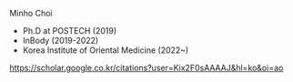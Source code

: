Minho Choi
- Ph.D at POSTECH (2019)
- InBody (2019-2022)
- Korea Institute of Oriental Medicine (2022~)

https://scholar.google.co.kr/citations?user=Kix2F0sAAAAJ&hl=ko&oi=ao
